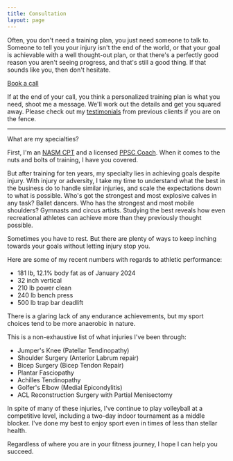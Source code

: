 ```yaml
---
title: Consultation
layout: page
---
```


Often, you don't need a training plan, you just need someone to talk to. Someone to tell you your injury isn't the end of the world, or that your goal is achievable with a well thought-out plan, or that there's a perfectly good reason you aren't seeing progress, and that's still a good thing. If that sounds like you, then don't hesitate.

<!-- Calendly link widget begin -->
<link href="https://assets.calendly.com/assets/external/widget.css" rel="stylesheet">
<script src="https://assets.calendly.com/assets/external/widget.js" type="text/javascript" async></script>
<a href="" onclick="Calendly.initPopupWidget({url: 'https://calendly.com/meteoric/coaching-check-in'});return false;">Book a call</a>
<!-- Calendly link widget end -->

If at the end of your call, you think a personalized training plan is what you need, shoot me a message. We'll work out the details and get you squared away.  Please check out my [testimonials](http:///chr0nikler.github.io/testimonials) from previous clients if you are on the fence.

---

What are my specialties? 

First, I'm an [NASM CPT](https://www.nasm.org/certified-personal-trainer-a) and a licensed [PPSC Coach](https://getppsc.com/). When it comes to the nuts and bolts of training, I have you covered.

But after training for ten years, my specialty lies in achieving goals despite injury. With injury or adversity,  I take my time to understand what the best in the business do to  handle similar injuries, and scale the expectations down to what is possible.  Who's got the strongest and most explosive calves in any task? Ballet dancers. Who has the strongest and most mobile shoulders? Gymnasts and circus artists.  Studying the best reveals how  even recreational athletes can achieve more than they  previously thought possible.

Sometimes you have to rest. But there are plenty of ways to keep inching towards your goals without letting injury stop you.

Here are some of my recent numbers with regards to athletic performance:

- 181 lb, 12.1% body fat as of January 2024
- 32 inch vertical
- 210 lb power clean
- 240 lb bench press
- 500 lb trap bar deadlift

There is a glaring lack of any endurance achievements, but my sport choices tend to be more anaerobic in nature.

This is a non-exhaustive list of what injuries I've been through:

- Jumper's Knee (Patellar Tendinopathy)
- Shoulder Surgery (Anterior Labrum repair)
- Bicep Surgery (Bicep Tendon Repair)
- Plantar Fasciopathy
- Achilles Tendinopathy
- Golfer's Elbow (Medial Epicondylitis)
- ACL Reconstruction Surgery with Partial Menisectomy 

In spite of many of these injuries, I've continue to play volleyball at a competitive level, including a two-day indoor tournament as a middle blocker. I've done my best to enjoy sport even in times of less than stellar health.

Regardless of where you are in your fitness journey, I hope I can help you succeed.
